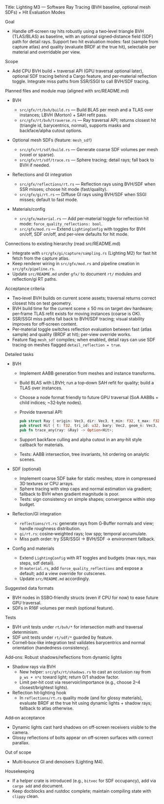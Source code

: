 Title: Lighting M3 — Software Ray Tracing (BVH baseline, optional mesh SDFs) + Hit Evaluation Modes

Goal
- Handle off‑screen ray hits robustly using a two‑level triangle BVH (TLAS/BLAS) as baseline, with an optional signed‑distance field (SDF) path for detail rays. Support two hit evaluation modes: fast (sample from capture atlas) and quality (evaluate BRDF at the true hit), selectable per material and overridable per view.

Scope
- Add CPU BVH build + traversal API (GPU traversal optional later), optional SDF tracing behind a Cargo feature, and per‑material reflection toggle. Integrate miss paths from SSR/SSGI to call BVH/SDF tracing.

Planned files and module map (aligned with src/README.md)
- BVH
  - `src/gfx/rt/bvh/build.rs` — Build BLAS per mesh and a TLAS over instances; LBVH (Morton) + SAH refit pass.
  - `src/gfx/rt/bvh/traverse.rs` — Ray traversal API; returns closest hit (triangle id, barycentrics, normal), supports masks and backface/alpha cutout options.

- Optional mesh SDFs (feature: `mesh_sdf`)
  - `src/gfx/rt/sdf/build.rs` — Generate coarse SDF volumes per mesh (voxel or sparse).
  - `src/gfx/rt/sdf/trace.rs` — Sphere tracing; detail rays; fall back to BVH if needed.

- Reflections and GI integration
  - `src/gfx/reflections/rt.rs` — Reflection rays using BVH/SDF when SSR misses; choose hit mode (fast/quality).
  - `src/gfx/gi/rt.rs` — Diffuse GI rays using BVH/SDF when SSGI misses; default to fast mode.

- Materials/config
  - `src/gfx/material.rs` — Add per‑material toggle for reflection hit mode: `force_quality_reflections: bool`.
  - `src/gfx/mod.rs` — Extend `LightingConfig` with toggles for BVH on/off, SDF on/off, and per‑view defaults for hit mode.

Connections to existing hierarchy (read src/README.md)
- Integrate with `src/gfx/gi/capture/sampling.rs` (Lighting M2) for fast hit fetch from the capture atlas.
- Keep renderer wiring in `src/gfx/mod.rs` and pipeline creation in `src/gfx/pipeline.rs`.
- Update `src/README.md` under `gfx/` to document `rt/` modules and reflection/gi RT paths.

Acceptance criteria
- Two‑level BVH builds on current scene assets; traversal returns correct closest hits on test geometry.
- BVH build time for the current scene ≤ 50 ms on target dev hardware; per‑frame TLAS refit exists for moving instances (coarse is OK).
- SSR/SSGI miss paths fall back to BVH/SDF tracing; visual stability improves for off‑screen content.
- Per‑material toggle switches reflection evaluation between fast (atlas sample) and quality (BRDF at hit); per‑view override works.
- Feature flag `mesh_sdf` compiles; when enabled, detail rays can use SDF tracing on meshes flagged `detail_reflection = true`.

Detailed tasks
- BVH
  - Implement AABB generation from meshes and instance transforms.
  - Build BLAS with LBVH; run a top‑down SAH refit for quality; build a TLAS over instances.
  - Choose a node format friendly to future GPU traversal (SoA AABBs + child indices; ~32‑byte nodes).
  - Provide traversal API:
    
    ```rust
    pub struct Ray { origin: Vec3, dir: Vec3, t_min: f32, t_max: f32, mask: u32 }
    pub struct Hit { t: f32, tri_id: u32, bary: Vec2, geom_n: Vec3, inst_id: u32, mesh_id: u32 }
    pub fn trace_any(ray: &Ray) -> Option<Hit>;
    ```
  - Support backface culling and alpha cutout in an any‑hit style callback for materials.
  - Tests: AABB intersection, tree invariants, hit ordering on analytic scenes.

- SDF (optional)
  - Implement coarse SDF bake for static meshes; store in compressed 3D textures or CPU arrays.
  - Sphere tracing with step caps and normal estimation via gradient; fallback to BVH when gradient magnitude is poor.
  - Tests: sign consistency on simple shapes; convergence within step budget.

- Reflection/GI integration
  - `reflections/rt.rs`: generate rays from G‑Buffer normals and view; handle roughness distribution.
  - `gi/rt.rs`: cosine‑weighted rays; low spp; temporal accumulate.
  - Miss path order: try SSR/SSGI -> BVH/SDF -> environment fallback.

- Config and materials
  - Extend `LightingConfig` with RT toggles and budgets (max rays, max steps, sdf detail).
  - In `material.rs`, add `force_quality_reflections` and expose a default; add a view override for cutscenes.
  - Update `src/README.md` accordingly.

Suggested data formats
- BVH nodes in SSBO‑friendly structs (even if CPU for now) to ease future GPU traversal.
- SDFs in R16F volumes per mesh (optional feature).

Tests
- BVH unit tests under `rt/bvh/*` for intersection math and traversal determinism.
- SDF unit tests under `rt/sdf/*` guarded by feature.
- Cornell‑box‑like integration test validates barycentrics and normal orientation (handedness consistency).

Add‑ons: Robust shadows/reflections from dynamic lights
- Shadow rays via BVH
  - New helper: `src/gfx/rt/shadows.rs` to cast an occlusion ray from `p_ws + n*ε` toward light; return 0/1 shadow factor.
  - Limit per‑hit cost via reservoir/importance (e.g., choose 2–4 closest/brightest lights).
- Reflection hit‑lighting hook
  - In `reflections/rt.rs` quality mode (and for glossy materials), evaluate BRDF at the true hit using dynamic lights + shadow rays; fallback to atlas otherwise.

Add‑on acceptance
- Dynamic lights cast hard shadows on off‑screen receivers visible to the camera.
- Glossy reflections of bolts appear on off‑screen surfaces with correct parallax.

Out of scope
- Multi‑bounce GI and denoisers (Lighting M4).

Housekeeping
- If a helper crate is introduced (e.g., `bitvec` for SDF occupancy), add via `cargo add` and document.
- Keep docblocks and rustdoc complete; maintain compiling state with `clippy` clean.

